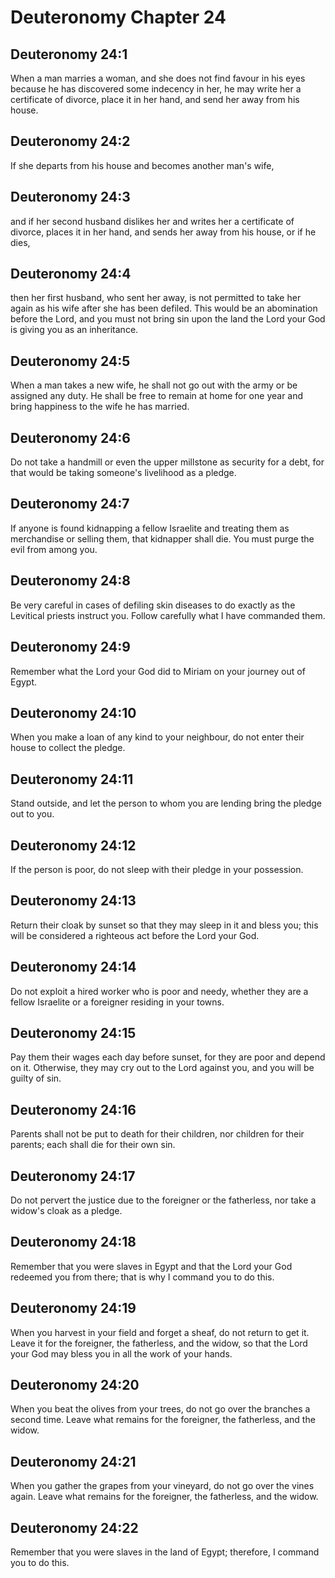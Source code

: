 # Deuteronomy Chapter 24

## Deuteronomy 24:1
When a man marries a woman, and she does not find favour in his eyes because he has discovered some indecency in her, he may write her a certificate of divorce, place it in her hand, and send her away from his house.

## Deuteronomy 24:2
If she departs from his house and becomes another man's wife,

## Deuteronomy 24:3
and if her second husband dislikes her and writes her a certificate of divorce, places it in her hand, and sends her away from his house, or if he dies,

## Deuteronomy 24:4
then her first husband, who sent her away, is not permitted to take her again as his wife after she has been defiled. This would be an abomination before the Lord, and you must not bring sin upon the land the Lord your God is giving you as an inheritance.

## Deuteronomy 24:5
When a man takes a new wife, he shall not go out with the army or be assigned any duty. He shall be free to remain at home for one year and bring happiness to the wife he has married.

## Deuteronomy 24:6
Do not take a handmill or even the upper millstone as security for a debt, for that would be taking someone's livelihood as a pledge.

## Deuteronomy 24:7
If anyone is found kidnapping a fellow Israelite and treating them as merchandise or selling them, that kidnapper shall die. You must purge the evil from among you.

## Deuteronomy 24:8
Be very careful in cases of defiling skin diseases to do exactly as the Levitical priests instruct you. Follow carefully what I have commanded them.

## Deuteronomy 24:9
Remember what the Lord your God did to Miriam on your journey out of Egypt.

## Deuteronomy 24:10
When you make a loan of any kind to your neighbour, do not enter their house to collect the pledge.

## Deuteronomy 24:11
Stand outside, and let the person to whom you are lending bring the pledge out to you.

## Deuteronomy 24:12
If the person is poor, do not sleep with their pledge in your possession.

## Deuteronomy 24:13
Return their cloak by sunset so that they may sleep in it and bless you; this will be considered a righteous act before the Lord your God.

## Deuteronomy 24:14
Do not exploit a hired worker who is poor and needy, whether they are a fellow Israelite or a foreigner residing in your towns.

## Deuteronomy 24:15
Pay them their wages each day before sunset, for they are poor and depend on it. Otherwise, they may cry out to the Lord against you, and you will be guilty of sin.

## Deuteronomy 24:16
Parents shall not be put to death for their children, nor children for their parents; each shall die for their own sin.

## Deuteronomy 24:17
Do not pervert the justice due to the foreigner or the fatherless, nor take a widow's cloak as a pledge.

## Deuteronomy 24:18
Remember that you were slaves in Egypt and that the Lord your God redeemed you from there; that is why I command you to do this.

## Deuteronomy 24:19
When you harvest in your field and forget a sheaf, do not return to get it. Leave it for the foreigner, the fatherless, and the widow, so that the Lord your God may bless you in all the work of your hands.

## Deuteronomy 24:20
When you beat the olives from your trees, do not go over the branches a second time. Leave what remains for the foreigner, the fatherless, and the widow.

## Deuteronomy 24:21
When you gather the grapes from your vineyard, do not go over the vines again. Leave what remains for the foreigner, the fatherless, and the widow.

## Deuteronomy 24:22
Remember that you were slaves in the land of Egypt; therefore, I command you to do this.
